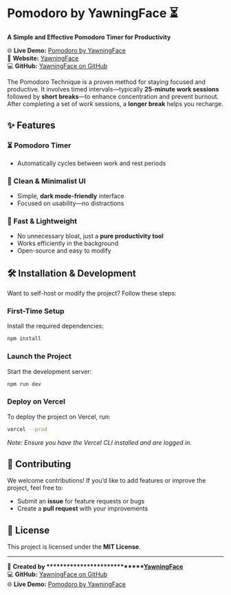 # Pomodoro by YawningFace ⏳

**A Simple and Effective Pomodoro Timer for Productivity**

🌐 **Live Demo:** [Pomodoro by YawningFace](https://pomodoro.yawningface.org)\
🔗 **Website:** [YawningFace](https://yawningface.org)\
💻 **GitHub:** [YawningFace on GitHub](https://github.com/Yawningface)

The Pomodoro Technique is a proven method for staying focused and productive. It involves timed intervals—typically **25-minute work sessions** followed by **short breaks**—to enhance concentration and prevent burnout. After completing a set of work sessions, a **longer break** helps you recharge.

## ✨ Features

### ⏳ Pomodoro Timer

- Automatically cycles between work and rest periods



### 🎨 Clean & Minimalist UI

- Simple, **dark mode-friendly** interface
- Focused on usability—no distractions

### 🚀 Fast & Lightweight

- No unnecessary bloat, just a **pure productivity tool**
- Works efficiently in the background
- Open-source and easy to modify

## 🛠️ Installation & Development

Want to self-host or modify the project? Follow these steps:

### First-Time Setup

Install the required dependencies:

```sh
npm install
```

### Launch the Project

Start the development server:

```sh
npm run dev
```

### Deploy on Vercel

To deploy the project on Vercel, run:

```sh
vercel --prod
```

*Note: Ensure you have the Vercel CLI installed and are logged in.*

## 🤝 Contributing

We welcome contributions! If you’d like to add features or improve the project, feel free to:

- Submit an **issue** for feature requests or bugs
- Create a **pull request** with your improvements

## 📜 License

This project is licensed under the **MIT License**.

---

🚀 **Created by \*\*\*\*\*\*\*\*\*\*\*\*\*\*\*\*\*\*\*\*\*\*\*\*****[YawningFace](https://yawningface.org)**\
💻 **GitHub:** [YawningFace on GitHub](https://github.com/Yawningface)\
🌐 **Live Demo:** [Pomodoro by YawningFace](https://pomodoro.yawningface.org)

